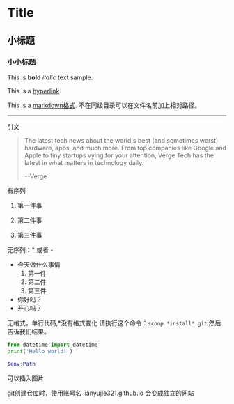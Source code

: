 # Title

## 小标题

### 小小标题

This is **bold** *italic* text sample.

This is a [hyperlink](https://github.com).

This is a [markdown格式](SimpleMarkdown.md).   不在同级目录可以在文件名前加上相对路径。

---
引文
>The latest tech news about the world's best (and sometimes worst) hardware, apps, and much more. From top companies like Google and Apple to tiny startups vying for your attention, Verge Tech has the latest in what matters in technology daily.
>
> --Verge

有序列

1. 第一件事

2. 第二件事

3. 第三件事

无序列：* 或者 -
- 今天做什么事情
    1. 第一件
    2. 第二件
    3. 第三件
- 你好吗？
- 开心吗？

无格式，单行代码,*没有格式变化
请执行这个命令：`scoop *install* git` 然后告诉我们结果。

```python
from datetime import datetime
print('Hello world!')
```
```powershell
$env:Path
```

可以插入图片
<img src="" />


git创建仓库时，使用账号名 lianyujie321.github.io 会变成独立的网站